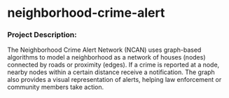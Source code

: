 # neighborhood-crime-alert

### Project Description:
The Neighborhood Crime Alert Network (NCAN) uses graph-based algorithms to model a neighborhood as a network of houses (nodes) connected by roads or proximity (edges). If a crime is reported at a node, nearby nodes within a certain distance receive a notification. The graph also provides a visual representation of alerts, helping law enforcement or community members take action.
